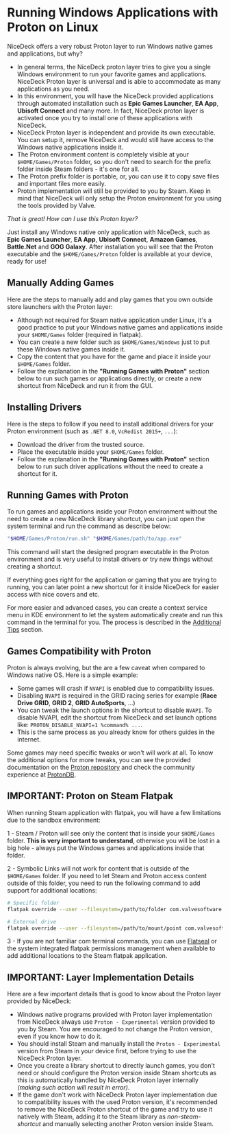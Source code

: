 # Running Windows Applications with Proton on Linux

NiceDeck offers a very robust Proton layer to run Windows native games and applications, but why?

- In general terms, the NiceDeck proton layer tries to give you a single Windows environment to run your favorite games and applications. NiceDeck Proton layer is universal and is able to accommodate as many applications as you need.
- In this environment, you will have the NiceDeck provided applications through automated installation such as **Epic Games Launcher**, **EA App**, **Ubisoft Connect** and many more. In fact, NiceDeck proton layer is activated once you try to install one of these applications with NiceDeck.
- NiceDeck Proton layer is independent and provide its own executable. You can setup it, remove NiceDeck and would still have access to the Windows native applications inside it.
- The Proton environment content is completely visible at your ``$HOME/Games/Proton`` folder, so you don't need to search for the prefix folder inside Steam folders - it's one for all. 
- The Proton prefix folder is portable, or, you can use it to copy save files and important files more easily.
- Proton implementation will still be provided to you by Steam. Keep in mind that NiceDeck will only setup the Proton environment for you using the tools provided by Valve.

*That is great! How can I use this Proton layer?*

Just install any Windows native only application with NiceDeck, such as **Epic Games Launcher**, **EA App**, **Ubisoft Connect**, **Amazon Games**, **Battle.Net** and **GOG Galaxy**. After installation you will see that the Proton executable and the ``$HOME/Games/Proton`` folder is available at your device, ready for use! 

## Manually Adding Games

Here are the steps to manually add and play games that you own outside store launchers with the Proton layer:

- Although not required for Steam native application under Linux, it's a good practice to put your Windows native games and applications inside your ``$HOME/Games`` folder (required in flatpak).
- You can create a new folder such as ``$HOME/Games/Windows`` just to put these Windows native games inside it.
- Copy the content that you have for the game and place it inside your ``$HOME/Games`` folder.
- Follow the explanation in the **"Running Games with Proton"** section below to run such games or applications directly, or create a new shortcut from NiceDeck and run it from the GUI.

## Installing Drivers

Here is the steps to follow if you need to install additional drivers for your Proton environment (such as ``.NET 8.0``, ``VcRedist 2015+``, ``...``):

- Download the driver from the trusted source.
- Place the executable inside your ``$HOME/Games`` folder.
- Follow the explanation in the **"Running Games with Proton"** section below to run such driver applications without the need to create a shortcut for it.

## Running Games with Proton

To run games and applications inside your Proton environment without the need to create a new NiceDeck library shortcut, you can just open the system terminal and run the command as describe below:

```bash
"$HOME/Games/Proton/run.sh" "$HOME/Games/path/to/app.exe"
```

This command will start the designed program executable in the Proton environment and is very useful to install drivers or try new things without creating a shortcut.

If everything goes right for the application or gaming that you are trying to running, you can later point a new shortcut for it inside NiceDeck for easier access with nice covers and etc.

For more easier and advanced cases, you can create a context service menu in KDE environment to let the system automatically create and run this command in the terminal for you. The process is described in the [Additional Tips](./Additional%20Tips.md) section.

## Games Compatibility with Proton

Proton is always evolving, but the are a few caveat when compared to Windows native OS. Here is a simple example:

- Some games will crash if ``NVAPI`` is enabled due to compatibility issues.
- Disabling ``NVAPI`` is required in the GRID racing series for example (**Race Drive GRID**, **GRID 2**, **GRID AutoSports**, ...)
- You can tweak the launch options in the shortcut to disable ``NVAPI``. To disable NVAPI, edit the shortcut from NiceDeck and set launch options like: ``PROTON_DISABLE_NVAPI=1 %command% ...``.
- This is the same process as you already know for others guides in the internet.

Some games may need specific tweaks or won't will work at all. To know the additional options for more tweaks, you can see the provided documentation on the [Proton repository](https://github.com/ValveSoftware/Proton?tab=readme-ov-file#runtime-config-options) and check the community experience at [ProtonDB](https://www.protondb.com).

## IMPORTANT: Proton on Steam Flatpak

When running Steam application with flatpak, you will have a few limitations due to the sandbox environment:

1 - Steam / Proton will see only the content that is inside your ``$HOME/Games`` folder. **This is very important to understand**, otherwise you will be lost in a big hole - always put the Windows games and applications inside that folder.

2 - Symbolic Links will not work for content that is outside of the ``$HOME/Games`` folder. If you need to let Steam and Proton access content outside of this folder, you need to run the following command to add support for additional locations:

```bash
# Specific folder
flatpak override --user --filesystem=/path/to/folder com.valvesoftware.Steam

# External drive
flatpak override --user --filesystem=/path/to/mount/point com.valvesoftware.Steam
```

3 - If you are not familiar com terminal commands, you can use [Flatseal](https://flathub.org/en/apps/com.github.tchx84.Flatseal) or the system integrated flatpak permissions management when available to add additional locations to the Steam flatpak application.

## IMPORTANT: Layer Implementation Details

Here are a few important details that is good to know about the Proton layer provided by NiceDeck:

- Windows native programs provided with Proton layer implementation from NiceDeck always use ``Proton - Experimental`` version provided to you by Steam. You are encouraged to not change the Proton version, even if you know how to do it.
- You should install Steam and manually install the ``Proton - Experimental`` version from Steam in your device first, before trying to use the NiceDeck Proton layer.
- Once you create a library shortcut to directly launch games, you don't need or should configure the Proton version inside Steam shortcuts as this is automatically handled by NiceDeck Proton layer internally *(making such action will result in error)*.
- If the game don't work with NiceDeck Proton layer implementation due to compatibility issues with the used Proton version, it's recommended to remove the NiceDeck Proton shortcut of the game and try to use it natively with Steam, adding it to the Steam library as *non-steam-shortcut* and manually selecting another Proton version inside Steam.
